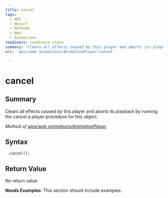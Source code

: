 ```yaml
---
title: cancel
tags:
  - API
  - Object
  - Methods
  - Web
  - Animations
readiness: readiness-state
summary: 'Clears all effects caused by this player and aborts its playback by running the cancel a player procedure for this object.'
uri: 'apis/web animations/AnimationPlayer/cancel'

---
```

# cancel

## Summary

Clears all effects caused by this player and aborts its playback by running the cancel a player procedure for this object.

*Method of [apis/web animations/AnimationPlayer](/apis/web_animations/AnimationPlayer)*

## Syntax

``` {.js}
 .cancel();
```

## Return Value

No return value

**Needs Examples**: This section should include examples.

